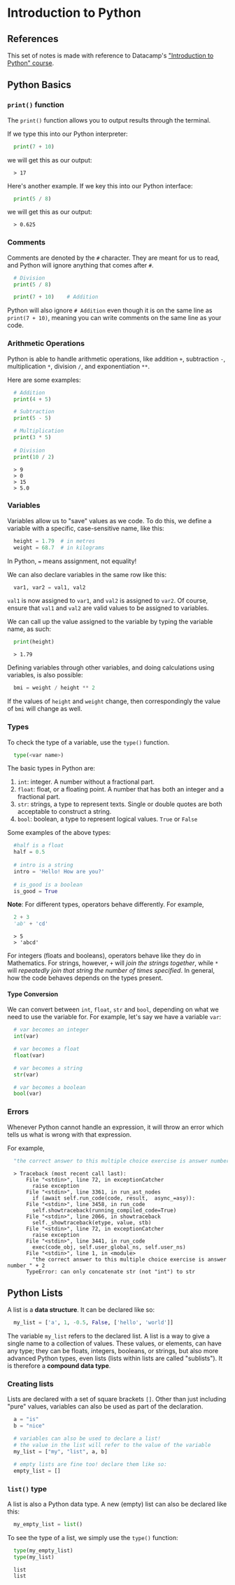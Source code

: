# Introduction to Python

## References
This set of notes is made with reference to Datacamp's ["Introduction to Python" course](https://app.datacamp.com/learn/courses/intro-to-python-for-data-science).

## Python Basics

### `print()` function
The `print()` function allows you to output results through the terminal. 

If we type this into our Python interpreter:
```python
  print(7 + 10)
```
we will get this as our output:
```console
  > 17
```

Here's another example. If we key this into our Python interface:
```python
  print(5 / 8)
```
we will get this as our output:
```console
  > 0.625
```

### Comments

Comments are denoted by the `#` character. They are meant for us to read, and Python will ignore anything 
that comes after `#`.

```python
  # Division
  print(5 / 8)

  print(7 + 10)    # Addition
```
Python will also ignore `# Addition` even though it is on the same line as `print(7 + 10)`, meaning you can write
comments on the same line as your code.

### Arithmetic Operations

Python is able to handle arithmetic operations, like addition `+`, subtraction `-`, multiplication `*`, division `/`, 
and exponentiation `**`.

Here are some examples:
```python
  # Addition
  print(4 + 5)

  # Subtraction
  print(5 - 5)

  # Multiplication
  print(3 * 5)
  
  # Division
  print(10 / 2)
```
```console
  > 9
  > 0
  > 15
  > 5.0
```

### Variables

Variables allow us to "save" values as we code. To do this, we define a variable with a specific, case-sensitive name, like this:
```python
  height = 1.79  # in metres
  weight = 68.7  # in kilograms
```
In Python, `=` means assignment, not equality!

We can also declare variables in the same row like this:
```python
  var1, var2 = val1, val2
```
`val1` is now assigned to `var1`, and `val2` is assigned to `var2`. Of course, ensure that `val1` and `val2` are valid values 
to be assigned to variables.

We can call up the value assigned to the variable by typing the variable name, as such:
```python
  print(height)
```
```console
  > 1.79
```

Defining variables through other variables, and doing calculations using variables, is also possible:
```python
  bmi = weight / height ** 2
```
If the values of `height` and `weight` change, then correspondingly the value of `bmi` will change as well.

### Types

To check the type of a variable, use the `type()` function.
```python
  type(<var name>)
```

The basic types in Python are:
1. `int`: integer. A number without a fractional part.
2. `float`: float, or a floating point. A number that has both an integer and a fractional part.
3. `str`: strings, a type to represent texts. Single or double quotes are both acceptable to construct a string.
4. `bool`: boolean, a type to represent logical values. `True` or `False`

Some examples of the above types:
```python
  #half is a float
  half = 0.5
  
  # intro is a string
  intro = 'Hello! How are you?'
  
  # is_good is a boolean
  is_good = True
```

**Note**: For different types, operators behave differently. For example,
```python
  2 + 3
  'ab' + 'cd'
```
```console
  > 5
  > 'abcd'
```
For integers (floats and booleans), operators behave like they do in Mathematics. For strings, however, `+` will *join the strings together*,
while `*` will *repeatedly join that string the number of times specified*. In general, how the code behaves depends on the types present.

#### Type Conversion

We can convert between `int`, `float`, `str` and `bool`, depending on what we need to use the variable for. For example,
let's say we have a variable `var`:
```python
  # var becomes an integer
  int(var)

  # var becomes a float
  float(var)

  # var becomes a string
  str(var)

  # var becomes a boolean
  bool(var)
```

### Errors

Whenever Python cannot handle an expression, it will throw an error which tells us what is wrong with that expression.

For example,
```python
  "the correct answer to this multiple choice exercise is answer number " + 2
```
```console
  > Traceback (most recent call last):
      File "<stdin>", line 72, in exceptionCatcher
        raise exception
      File "<stdin>", line 3361, in run_ast_nodes
        if (await self.run_code(code, result,  async_=asy)):
      File "<stdin>", line 3458, in run_code
        self.showtraceback(running_compiled_code=True)
      File "<stdin>", line 2066, in showtraceback
        self._showtraceback(etype, value, stb)
      File "<stdin>", line 72, in exceptionCatcher
        raise exception
      File "<stdin>", line 3441, in run_code
        exec(code_obj, self.user_global_ns, self.user_ns)
      File "<stdin>", line 1, in <module>
        "the correct answer to this multiple choice exercise is answer number " + 2
      TypeError: can only concatenate str (not "int") to str
```

## Python Lists

A list is a **data structure**. It can be declared like so:
```python
  my_list = ['a', 1, -0.5, False, ['hello', 'world']]
```
The variable `my_list` refers to the declared list. A list is a way to give a single name to a collection of values. 
These values, or elements, can have any type; they can be floats, integers, booleans, or strings, 
but also more advanced Python types, even lists (lists within lists are called "sublists"). It is therefore a **compound data type**.

### Creating lists

Lists are declared with a set of square brackets `[]`. Other than just including "pure" values, variables can also be used as
part of the declaration.
```python
  a = "is"
  b = "nice"

  # variables can also be used to declare a list!
  # the value in the list will refer to the value of the variable
  my_list = ["my", "list", a, b]

  # empty lists are fine too! declare them like so:
  empty_list = []
```

### `list()` type

A list is also a Python data type. A new (empty) list can also be declared like this:
```python
  my_empty_list = list()
```

To see the type of a list, we simply use the `type()` function:
```python
  type(my_empty_list)
  type(my_list)
```
```console
  list
  list
```
